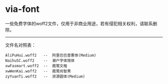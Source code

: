 # via-font
一些免费字体的woff2文件，仅用于非商业用途，若有侵犯相关权利，请联系删除。

------------

文件名对照表：
```
AliPuHui.woff2   --  阿里巴巴普惠体(Medium)
NaihuSC.woff2    --  濑户字体简体
xwFasmart.woff2  --  霞鹜文楷
xwWenKai.woff2   --  霞鹜尚智黑
zyYuanTi.woff2   --  资源圆体(Medium)
```
